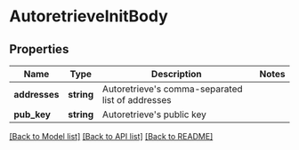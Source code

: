 # AutoretrieveInitBody

## Properties
Name | Type | Description | Notes
------------ | ------------- | ------------- | -------------
**addresses** | **string** | Autoretrieve&#x27;s comma-separated list of addresses | 
**pub_key** | **string** | Autoretrieve&#x27;s public key | 

[[Back to Model list]](../../README.md#documentation-for-models) [[Back to API list]](../../README.md#documentation-for-api-endpoints) [[Back to README]](../../README.md)


